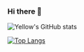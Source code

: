 ### Hi there 👋

<!--
**Yelloooowww/Yelloooowww** is a ✨ _special_ ✨ repository because its `README.md` (this file) appears on your GitHub profile.

Here are some ideas to get you started:

- 🔭 I’m currently working on ...
- 🌱 I’m currently learning ...
- 👯 I’m looking to collaborate on ...
- 🤔 I’m looking for help with ...
- 💬 Ask me about ...
- 📫 How to reach me: ...
- 😄 Pronouns: ...
- ⚡ Fun fact: ...
-->

![Yellow's GitHub stats](https://github-readme-stats.vercel.app/api?username=yelloooowww&show_icons=true&theme=dark)


[![Top Langs](https://github-readme-stats.vercel.app/api/top-langs/?username=yelloooowww&layout=compact&theme=dark)](https://github.com/yelloooowww/github-readme-stats)
